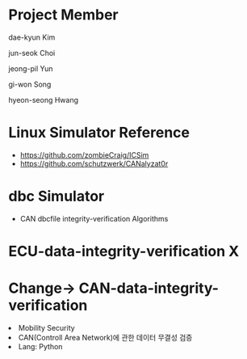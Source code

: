 # Project Member
dae-kyun Kim

jun-seok Choi

jeong-pil Yun

gi-won Song 

hyeon-seong Hwang
# Linux Simulator Reference
- https://github.com/zombieCraig/ICSim
- https://github.com/schutzwerk/CANalyzat0r

# dbc Simulator
-  CAN dbcfile integrity-verification Algorithms

# ECU-data-integrity-verification X 
# Change-> CAN-data-integrity-verification

<li>Mobility Security</li>
<li>CAN(Controll Area Network)에 관한 데이터 무결성 검증</li>
<li>Lang: Python</li>
